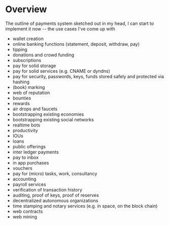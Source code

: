 # Overview

The outline of payments system sketched out in my head, I can start to implement it now -- the use cases I've come up with

* wallet creation
* online banking functions \(statement, deposit, withdraw, pay\)
* tipping
* donations and crowd funding
* subscriptions
* pay for solid storage
* pay for solid services \(e.g. CNAME or dyndns\)
* pay for security, passwords, keys, funds stored safely and protected via hashing
* \(book\) marking
* web of reputation
* bounties
* rewards
* air drops and faucets
* bootstrapping existing economies
* bootstrapping existing social networks
* realtime bots
* productivity
* IOUs
* loans
* public offerings
* inter ledger payments
* pay to inbox
* in app purchases
* vouchers
* pay for \(micro\) tasks, work, consultancy
* accounting
* payroll services
* verification of transaction history
* auditing, proof of keys, proof of reserves
* decentralized autonomous organizations
* time stamping and notary services \(e.g. in space, on the block chain\)
* web contracts
* web mining



